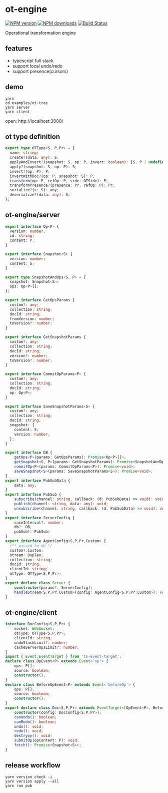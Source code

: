 # ot-engine

[![NPM version](https://badge.fury.io/js/ot-engine.png)](http://badge.fury.io/js/ot-engine)
[![NPM downloads](http://img.shields.io/npm/dm/ot-engine.svg)](https://npmjs.org/package/ot-engine)
[![Build Status](https://app.travis-ci.com/yiminghe/ot-engine.svg?branch=main)](https://app.travis-ci.com/github/yiminghe/ot-engine)

Operational transformation engine

## features

- typescript full stack
- support local undo/redo
- support presence(cursors)

## demo

```
yarn
cd examples/ot-tree
yarn server
yarn client
```

open: http://localhost:3000/

## ot type definition

```ts
export type OTType<S, P,Pr> = {
  name: string;
  create?(data: any): S;
  applyAndInvert?(snapshot: S, op: P, invert: boolean): [S, P | undefined];
  apply?(snapshot: S, op: P): S;
  invert?(op: P): P;
  invertWithDoc?(op: P, snapshot: S): P;
  transform(op: P, refOp: P, side: OTSide): P;
  transformPresence?(presence: Pr, refOp: P): Pr;
  serialize?(s: S): any;
  deserialize?(data: any): S;
};
```

## ot-engine/server

```ts
export interface Op<P> {
  version: number;
  id: string;
  content: P;
}

export interface Snapshot<S> {
  version: number;
  content: S;
}

export type SnapshotAndOps<S, P> = {
  snapshot: Snapshot<S>;
  ops: Op<P>[];
};

export interface GetOpsParams {
  custom?: any;
  collection: string;
  docId: string;
  fromVersion: number;
  toVersion?: number;
}

export interface GetSnapshotParams {
  custom?: any;
  collection: string;
  docId: string;
  version?: number;
  toVersion?: number;
}

export interface CommitOpParams<P> {
  custom?: any;
  collection: string;
  docId: string;
  op: Op<P>;
}

export interface SaveSnapshotParams<S> {
  custom?: any;
  collection: string;
  docId: string;
  snapshot: {
    content: S;
    version: number;
  };
}

export interface DB {
    getOps<P>(params: GetOpsParams): Promise<Op<P>[]>;
    getSnapshot<S, P>(params: GetSnapshotParams): Promise<SnapshotAndOps<S, P> | undefined>;
    commitOp<P>(params: CommitOpParams<P>): Promise<void>;
    saveSnapshot<S>(params: SaveSnapshotParams<S>): Promise<void>;
}
export interface PubSubData {
    data: any;
}
export interface PubSub {
    subscribe(channel: string, callback: (d: PubSubData) => void): void;
    publish(channel: string, data: any): void;
    unsubscribe(channel: string, callback: (d: PubSubData) => void): void;
}
export interface ServerConfig {
    saveInterval?: number;
    db?: DB;
    pubSub?: PubSub;
}
export interface AgentConfig<S,P,Pr,Custom> {
  /** passed to db */
  custom?:Custom;
  stream: Duplex;
  collection: string;
  docId: string;
  clientId: string;
  otType: OTType<S,P,Pr>;
}
export declare class Server {
    constructor(params?: ServerConfig);
    handleStream<S,P,Pr,Custom>(config: AgentConfig<S,P,Pr,Custom>): void;
}
```

## ot-engine/client

```ts
interface DocConfig<S,P,Pr> {
    socket: WebSocket;
    otType: OTType<S,P,Pr>;
    clientId: string;
    undoStackLimit?: number;
    cacheServerOpsLimit?: number;
}
import { Event,EventTarget } from 'ts-event-target';
declare class OpEvent<P> extends Event<'op'> {
    ops: P[];
    source: boolean;
    constructor();
}
declare class BeforeOpEvent<P> extends Event<'beforeOp'> {
    ops: P[];
    source: boolean;
    constructor();
}
export declare class Doc<S,P,Pr> extends EventTarget<[OpEvent<P>, BeforeOpEvent<P>]> {
    constructor(config: DocConfig<S,P,Pr>);
    canUndo(): boolean;
    canRedo(): boolean;
    undo(): void;
    redo(): void;
    destryoy(): void;
    submitOp(opContent: P): void;
    fetch(): Promise<Snapshot<S>>;
}
```

## release workflow

```
yarn version check -i
yarn version apply --all
yarn run pub
```